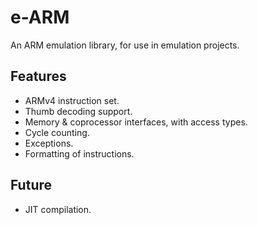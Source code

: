 # e-ARM
An ARM emulation library, for use in emulation projects.

## Features
- ARMv4 instruction set.
- Thumb decoding support.
- Memory & coprocessor interfaces, with access types.
- Cycle counting.
- Exceptions.
- Formatting of instructions.

## Future
- JIT compilation.